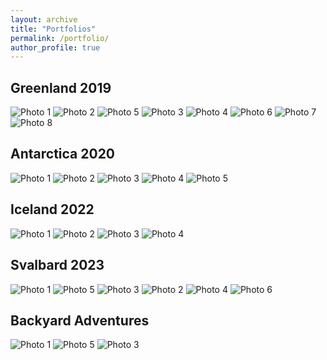 ```yaml
---
layout: archive
title: "Portfolios"
permalink: /portfolio/
author_profile: true
---
```


## Greenland 2019

<div class="masonry-gallery">
  <img src="/images/greenland2019/photo1.png" alt="Photo 1">
  <img src="/images/greenland2019/photo2.png" alt="Photo 2">
  <img src="/images/greenland2019/photo5.png" alt="Photo 5">
  <img src="/images/greenland2019/photo3.png" alt="Photo 3">
  <img src="/images/greenland2019/photo4.png" alt="Photo 4">
  <img src="/images/greenland2019/photo6.png" alt="Photo 6">
  <img src="/images/greenland2019/photo7.png" alt="Photo 7">
  <img src="/images/greenland2019/photo8.png" alt="Photo 8">
</div>

## Antarctica 2020

<div class="masonry-gallery">
  <img src="/images/antarctica2020/photo1.png" alt="Photo 1">
  <img src="/images/antarctica2020/photo2.png" alt="Photo 2">
  <img src="/images/antarctica2020/photo3.png" alt="Photo 3">
  <img src="/images/antarctica2020/photo4.png" alt="Photo 4">
  <img src="/images/antarctica2020/photo5.png" alt="Photo 5">
</div>

## Iceland 2022

<div class="masonry-gallery">
  <img src="/images/iceland2022/photo1.png" alt="Photo 1">
  <img src="/images/iceland2022/photo2.png" alt="Photo 2">
  <img src="/images/iceland2022/photo3.png" alt="Photo 3">
  <img src="/images/iceland2022/photo4.png" alt="Photo 4">
</div>

## Svalbard 2023

<div class="masonry-gallery">
  <img src="/images/svalbard2023/photo1.png" alt="Photo 1">
  <img src="/images/svalbard2023/photo5.png" alt="Photo 5">
  <img src="/images/svalbard2023/photo3.png" alt="Photo 3">
  <img src="/images/svalbard2023/photo2.png" alt="Photo 2">
  <img src="/images/svalbard2023/photo4.png" alt="Photo 4">
  <img src="/images/svalbard2023/photo6.png" alt="Photo 6">
</div>

## Backyard Adventures

<div class="masonry-gallery">
  <img src="/images/svalbard2023/photo1.png" alt="Photo 1">
  <img src="/images/svalbard2023/photo5.png" alt="Photo 5">
  <img src="/images/svalbard2023/photo3.png" alt="Photo 3">
</div>